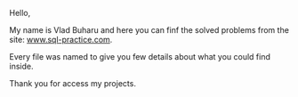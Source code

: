 Hello,

My name is Vlad Buharu and here you can finf the solved problems from the site: www.sql-practice.com.

Every file was named to give you few details about what you could find inside.

Thank you for access my projects.
